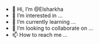 - 👋 Hi, I’m @Elsharkha
- 👀 I’m interested in ...
- 🌱 I’m currently learning ...
- 💞️ I’m looking to collaborate on ...
- 📫 How to reach me ...

<!---
Elsharkha/Elsharkha is a ✨ special ✨ repository because its `README.md` (this file) appears on your GitHub profile.
You can click the Preview link to take a look at your changes.
--->
